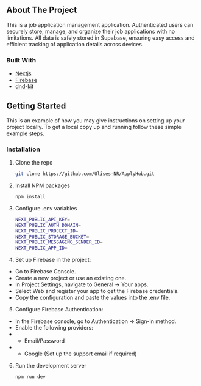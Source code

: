 ## About The Project
This is a job application management application. Authenticated users can securely store, manage, and organize their job applications with no limitations. All data is safely stored in Supabase, ensuring easy access and efficient tracking of application details across devices.

### Built With

* [Nextjs](https://nextjs.org/)
* [Firebase](https://console.firebase.google.com/u/0/?hl=es-419)
* [dnd-kit](https://dndkit.com/)

## Getting Started

This is an example of how you may give instructions on setting up your project locally.
To get a local copy up and running follow these simple example steps.

### Installation

1. Clone the repo
   ```sh
   git clone https://github.com/Ulises-NR/ApplyHub.git
   ```
2. Install NPM packages
   ```sh
   npm install
   ```
3. Configure .env variables
   ```sh
   NEXT_PUBLIC_API_KEY=
   NEXT_PUBLIC_AUTH_DOMAIN=
   NEXT_PUBLIC_PROJECT_ID=
   NEXT_PUBLIC_STORAGE_BUCKET=
   NEXT_PUBLIC_MESSAGING_SENDER_ID=
   NEXT_PUBLIC_APP_ID=
    ```
4. Set up Firebase in the project:
* Go to Firebase Console.
* Create a new project or use an existing one.
* In Project Settings, navigate to General → Your apps.
* Select Web and register your app to get the Firebase credentials.
* Copy the configuration and paste the values into the .env file.
5. Configure Firebase Authentication:
* In the Firebase console, go to Authentication → Sign-in method.
* Enable the following providers:
*  * Email/Password
*  * Google (Set up the support email if required)
6. Run the development server
    ```
    npm run dev  
    ```

